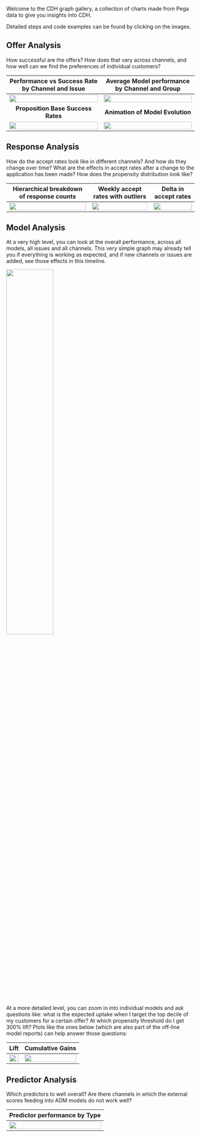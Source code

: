 Welcome to the CDH graph gallery, a collection of charts made from Pega data to give you insights into CDH.

Detailed steps and code examples can be found by clicking on the images.

## Offer Analysis

How successful are the offers? How does that vary across channels, and how well can we find the preferences of individual customers?

| Performance vs Success Rate by Channel and Issue | Average Model performance by Channel and Group |
| :---: | :---: |
| [<img src="/pegasystems/cdh-datascientist-tools/blob/master/images/bubblechart_on_channel_issue.png" width="100%">](CDH-Model-analysis-from-ADM-Datamart) | [<img src="/pegasystems/cdh-datascientist-tools/blob/master/images/average_model_performance_by_channel_group.png" width="100%">](CDH-Model-analysis-from-ADM-Datamart) |
| **Proposition Base Success Rates** | **Animation of Model Evolution** |
| [<img src="/pegasystems/cdh-datascientist-tools/blob/master/images/overall_proposition_success_rates.png" width="100%">](CDH-Model-analysis-from-ADM-Datamart) | [<img src="/pegasystems/cdh-datascientist-tools/blob/master/images/adm_animation.gif" width="100%">](CDH-Model-analysis-from-ADM-Datamart) |

## Response Analysis

How do the accept rates look like in different channels? And how do they change over time? What are the effects in accept rates after a change to the application has been made? How does the propensity distribution look like?

| Hierarchical breakdown of response counts | Weekly accept rates with outliers | Delta in accept rates |
| :---: | :---: | :---: |
| [<img src="/pegasystems/cdh-datascientist-tools/blob/master/images/IH_responses_hierarchical_breakdown.png" width="100%">](CDH-Interaction-analysis-from-IH) | [<img src="/pegasystems/cdh-datascientist-tools/blob/master/images/IH_weekly_accept_rate_with_outliers.png" width="100%">](CDH-Interaction-analysis-from-IH) | [<img src="/pegasystems/cdh-datascientist-tools/blob/master/images/IH_share_delta.png" width="100%">](CDH-Interaction-analysis-from-IH) |

## Model Analysis

At a very high level, you can look at the overall performance, across all models, all issues and all channels. This very simple graph may already tell you if everything is working as expected, and if new channels or issues are added, see those effects in this timeline.

<img src="/pegasystems/cdh-datascientist-tools/blob/master/images/overall_model_performance.png" width="50%">

At a more detailed level, you can zoom in into individual models and ask questions like: what is the expected uptake when I target the top decile of my customers for a certain offer? At which propensity threshold do I get 300% lift? Plots like the ones below (which are also part of the off-line model reports) can help answer those questions:

| Lift | Cumulative Gains |
| :---: | :---: | 
| <img src="/pegasystems/cdh-datascientist-tools/blob/master/images/model_lift.png" width="100%"> |  <img src="/pegasystems/cdh-datascientist-tools/blob/master/images/model_cumgains.png" width="100%"> |


## Predictor Analysis

Which predictors to well overall? Are there channels in which the external scores feeding into ADM models do not work well?

| Predictor performance by Type |
| :---: |
| [<img src="/pegasystems/cdh-datascientist-tools/blob/master/images/aggregate_predictor_performance.png" width="100%">](CDH-Predictor-analysis-from-ADM-Datamart) |

